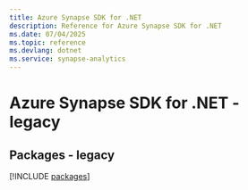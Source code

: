```yaml
---
title: Azure Synapse SDK for .NET
description: Reference for Azure Synapse SDK for .NET
ms.date: 07/04/2025
ms.topic: reference
ms.devlang: dotnet
ms.service: synapse-analytics
---
```

# Azure Synapse SDK for .NET - legacy
## Packages - legacy
[!INCLUDE [packages](synapse-index.md)]